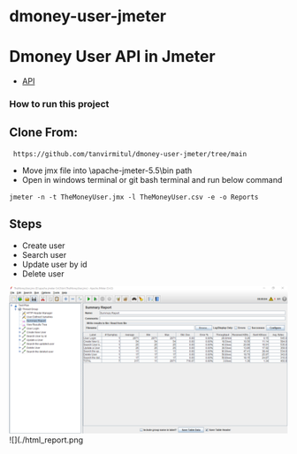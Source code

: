 # dmoney-user-jmeter
# Dmoney User API in Jmeter

- [API](http://dmoney.professionaltrainingbd.com/)

### **How to run this project**

## **Clone From**:

```
 https://github.com/tanvirmitul/dmoney-user-jmeter/tree/main
```

- Move jmx file into \apache-jmeter-5.5\bin path
- Open in windows terminal or git bash terminal and run below command

```
jmeter -n -t TheMoneyUser.jmx -l TheMoneyUser.csv -e -o Reports
```
## Steps
- Create user
- Search user
- Update user by id
- Delete user

![](./summary_report.png)
![](./html_report.png